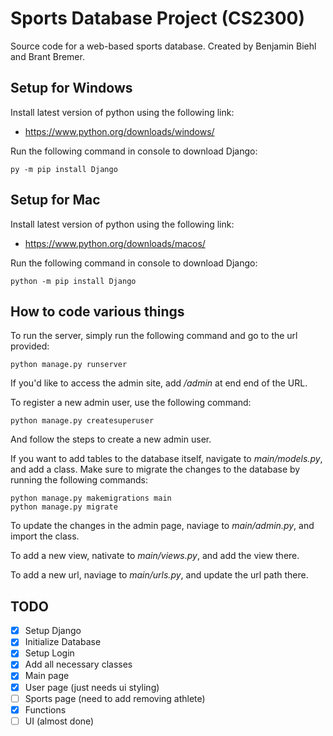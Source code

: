 # Sports Database Project (CS2300)
Source code for a web-based sports database. Created by Benjamin Biehl and Brant Bremer.

## Setup for Windows
Install latest version of python using the following link:
* https://www.python.org/downloads/windows/

Run the following command in console to download Django:
```console
py -m pip install Django
```

## Setup for Mac
Install latest version of python using the following link:
* https://www.python.org/downloads/macos/

Run the following command in console to download Django:
```console
python -m pip install Django
```

## How to code various things
To run the server, simply run the following command and go to the url provided:
```console
python manage.py runserver
```
If you'd like to access the admin site, add */admin* at end end of the URL.

To register a new admin user, use the following command:
```console
python manage.py createsuperuser
```
And follow the steps to create a new admin user.

If you want to add tables to the database itself, navigate to *main/models.py*, and add a class.
Make sure to migrate the changes to the database by running the following commands:
```console
python manage.py makemigrations main
python manage.py migrate
```

To update the changes in the admin page, naviage to *main/admin.py*, and import the class.

To add a new view, nativate to *main/views.py*, and add the view there.

To add a new url, naviage to *main/urls.py*, and update the url path there.

## TODO
- [x] Setup Django
- [x] Initialize Database
- [x] Setup Login
- [x] Add all necessary classes
- [x] Main page
- [x] User page (just needs ui styling)
- [ ] Sports page (need to add removing athlete)
- [x] Functions
- [ ] UI (almost done)
